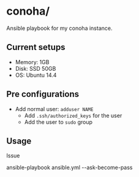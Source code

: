 # conoha/

Ansible playbook for my conoha instance.


## Current setups

* Memory: 1GB
* Disk: SSD 50GB
* OS: Ubuntu 14.4


## Pre configurations

* Add normal user: `adduser NAME`
  * Add `.ssh/authorized_keys` for the user
  * Add the user to `sudo` group


## Usage

Issue

  ansible-playbook ansible.yml --ask-become-pass

